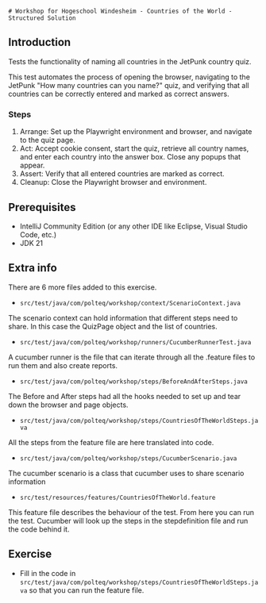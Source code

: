                                                                                    # Workshop for Hogeschool Windesheim - Countries of the World - Structured Solution

## Introduction
Tests the functionality of naming all countries in the JetPunk country quiz.

This test automates the process of opening the browser, navigating to the JetPunk
"How many countries can you name?" quiz, and verifying that all countries can be
correctly entered and marked as correct answers.

### Steps
1. Arrange: Set up the Playwright environment and browser, and navigate to the quiz page.
2. Act: Accept cookie consent, start the quiz, retrieve all country names, and enter each country into the answer box. Close any popups that appear.
3. Assert: Verify that all entered countries are marked as correct.
4. Cleanup: Close the Playwright browser and environment.

## Prerequisites
* IntelliJ Community Edition (or any other IDE like Eclipse, Visual Studio Code, etc.)
* JDK 21

## Extra info
There are 6 more files added to this exercise.
* `src/test/java/com/polteq/workshop/context/ScenarioContext.java`

The scenario context can hold information that different steps need to share. In this case the QuizPage object and the list of countries.

* `src/test/java/com/polteq/workshop/runners/CucumberRunnerTest.java`

A cucumber runner is the file that can iterate through all the .feature files to run them and also create reports.

* `src/test/java/com/polteq/workshop/steps/BeforeAndAfterSteps.java`

The Before and After steps had all the hooks needed to set up and tear down the browser and page objects. 

* `src/test/java/com/polteq/workshop/steps/CountriesOfTheWorldSteps.java`

All the steps from the feature file are here translated into code.

* `src/test/java/com/polteq/workshop/steps/CucumberScenario.java`

The cucumber scenario is a class that cucumber uses to share scenario information

* `src/test/resources/features/CountriesOfTheWorld.feature`

This feature file describes the behaviour of the test. From here you can run the test. Cucumber will look up the steps in the stepdefinition file and run the code behind it.

## Exercise
* Fill in the code in `src/test/java/com/polteq/workshop/steps/CountriesOfTheWorldSteps.java` so that you can run the feature file.